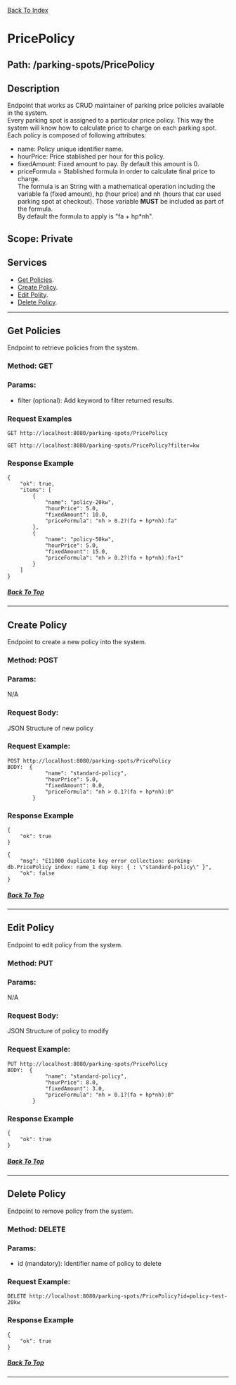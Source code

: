 [Back To Index](./index.md)

# PricePolicy

## **Path: /parking-spots/PricePolicy**  

## Description
Endpoint that works as CRUD maintainer of parking price policies available in the system.  
Every parking spot is assigned to a particular price policy. This way the system will know 
how to calculate price to charge on each parking spot.  
Each policy is composed of following attributes:  
- name: Policy unique identifier name.  
- hourPrice: Price stablished per hour for this policy.  
- fixedAmount: Fixed amount to pay. By default this amount is 0.
- priceFormula = Stablished formula in order to calculate final price to charge.  
The formula is an String with a mathematical operation including the variable fa (fixed amount), hp (hour price) and 
nh (hours that car used parking spot at checkout). Those variable **MUST** be included as part of the formula.   
By default the formula to apply is "fa + hp*nh".  

## Scope: Private 

## Services

- [Get Policies](#get-policies).
- [Create Policy](#create-policy).  
- [Edit Polity](#edit-policy).  
- [Delete Policy](#delete-policy).  


-----------

## Get Policies

Endpoint to retrieve policies from the system.

### **Method: GET**
### **Params:**  
- filter (optional): Add keyword to filter returned results. 

### **Request Examples**  

```
GET http://localhost:8080/parking-spots/PricePolicy

GET http://localhost:8080/parking-spots/PricePolicy?filter=kw

```

### **Response Example**

```
{
    "ok": true,
    "items": [
        {
            "name": "policy-20kw",
            "hourPrice": 5.0,
            "fixedAmount": 10.0,
            "priceFormula": "nh > 0.2?(fa + hp*nh):fa"
        },
        {
            "name": "policy-50kw",
            "hourPrice": 5.0,
            "fixedAmount": 15.0,
            "priceFormula": "nh > 0.2?(fa + hp*nh):fa+1"
        }
    ]
}
```

##### [Back To Top](#PricePolicy)
-----------
## Create Policy

Endpoint to create a new policy into the system.

### **Method: POST**
### **Params:**  
N/A
### **Request Body:**  
 JSON Structure of new policy  

### **Request Example:**  
```
POST http://localhost:8080/parking-spots/PricePolicy
BODY:  {
            "name": "standard-policy",
            "hourPrice": 5.0,
            "fixedAmount": 0.0,
            "priceFormula": "nh > 0.1?(fa + hp*nh):0"
        }

```

### **Response Example**  

```
{
    "ok": true
}
```

```
{
    "msg": "E11000 duplicate key error collection: parking-db.PricePolicy index: name_1 dup key: { : \"standard-policy\" }",
    "ok": false
}
```

##### [Back To Top](#PricePolicy)
-----------

## Edit Policy

Endpoint to edit policy from the system.

### **Method: PUT**
### **Params:**  
N/A
### **Request Body:**  
JSON Structure of policy to modify

### **Request Example:**  
```
PUT http://localhost:8080/parking-spots/PricePolicy
BODY:  {
            "name": "standard-policy",
            "hourPrice": 8.0,
            "fixedAmount": 3.0,
            "priceFormula": "nh > 0.1?(fa + hp*nh):0"
        }

```

### **Response Example**  

```
{
    "ok": true
}
```

##### [Back To Top](#PricePolicy)
-----------

## Delete Policy

Endpoint to remove policy from the system.

### **Method: DELETE**
### **Params:**  
- id (mandatory): Identifier name of policy to delete

### **Request Example:**  
```
DELETE http://localhost:8080/parking-spots/PricePolicy?id=policy-test-20kw

```

### **Response Example**  

```
{
    "ok": true
}
```

##### [Back To Top](#PricePolicy)
-----------